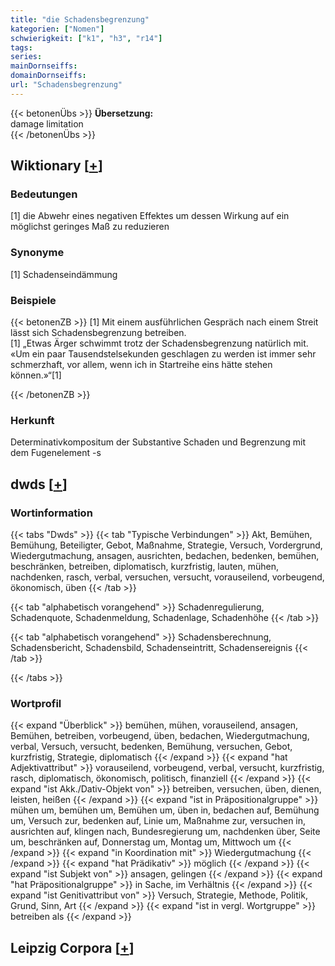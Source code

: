 ```yaml
---
title: "die Schadensbegrenzung"
kategorien: ["Nomen"]
schwierigkeit: ["k1", "h3", "r14"]
tags:
series:
mainDornseiffs:
domainDornseiffs:
url: "Schadensbegrenzung"
---
```


{{< betonenÜbs >}}
**Übersetzung:**  
damage limitation  
{{< /betonenÜbs >}}

## Wiktionary [[+](https://de.wiktionary.org/wiki/Schadensbegrenzung)]

### Bedeutungen
[1] die Abwehr eines negativen Effektes um dessen Wirkung auf ein möglichst geringes Maß zu reduzieren  

### Synonyme
[1] Schadenseindämmung  

### Beispiele
{{< betonenZB >}}
[1] Mit einem ausführlichen Gespräch nach einem Streit lässt sich Schadensbegrenzung betreiben.  
[1] „Etwas Ärger schwimmt trotz der Schadensbegrenzung natürlich mit. «Um ein paar Tausendstelsekunden geschlagen zu werden ist immer sehr schmerzhaft, vor allem, wenn ich in Startreihe eins hätte stehen können.»“[1]  

{{< /betonenZB >}}
### Herkunft
Determinativkompositum der Substantive Schaden und Begrenzung mit dem Fugenelement -s  



## dwds [[+](https://www.dwds.de/wb/Schadensbegrenzung)]

### Wortinformation
{{< tabs "Dwds" >}}
{{< tab "Typische Verbindungen" >}}
Akt, Bemühen, Bemühung, Beteiligter, Gebot, Maßnahme, Strategie, Versuch, Vordergrund, Wiedergutmachung, ansagen, ausrichten, bedachen, bedenken, bemühen, beschränken, betreiben, diplomatisch, kurzfristig, lauten, mühen, nachdenken, rasch, verbal, versuchen, versucht, vorauseilend, vorbeugend, ökonomisch, üben
{{< /tab >}}

{{< tab "alphabetisch vorangehend" >}}
Schadenregulierung, Schadenquote, Schadenmeldung, Schadenlage, Schadenhöhe
{{< /tab >}}

{{< tab "alphabetisch vorangehend" >}}
Schadensberechnung, Schadensbericht, Schadensbild, Schadenseintritt, Schadensereignis
{{< /tab >}}

{{< /tabs >}}

### Wortprofil
{{< expand "Überblick" >}} bemühen, mühen, vorauseilend, ansagen, Bemühen, betreiben, vorbeugend, üben, bedachen, Wiedergutmachung, verbal, Versuch, versucht, bedenken, Bemühung, versuchen, Gebot, kurzfristig, Strategie, diplomatisch {{< /expand >}}
{{< expand "hat Adjektivattribut" >}} vorauseilend, vorbeugend, verbal, versucht, kurzfristig, rasch, diplomatisch, ökonomisch, politisch, finanziell {{< /expand >}}
{{< expand "ist Akk./Dativ-Objekt von" >}} betreiben, versuchen, üben, dienen, leisten, heißen {{< /expand >}}
{{< expand "ist in Präpositionalgruppe" >}} mühen um, bemühen um, Bemühen um, üben in, bedachen auf, Bemühung um, Versuch zur, bedenken auf, Linie um, Maßnahme zur, versuchen in, ausrichten auf, klingen nach, Bundesregierung um, nachdenken über, Seite um, beschränken auf, Donnerstag um, Montag um, Mittwoch um {{< /expand >}}
{{< expand "in Koordination mit" >}} Wiedergutmachung {{< /expand >}}
{{< expand "hat Prädikativ" >}} möglich {{< /expand >}}
{{< expand "ist Subjekt von" >}} ansagen, gelingen {{< /expand >}}
{{< expand "hat Präpositionalgruppe" >}} in Sache, im Verhältnis {{< /expand >}}
{{< expand "ist Genitivattribut von" >}} Versuch, Strategie, Methode, Politik, Grund, Sinn, Art {{< /expand >}}
{{< expand "ist in vergl. Wortgruppe" >}} betreiben als {{< /expand >}}

## Leipzig Corpora [[+](https://corpora.uni-leipzig.de/en/res?word=Schadensbegrenzung&corpusId=deu_newscrawl-public_2018)]

